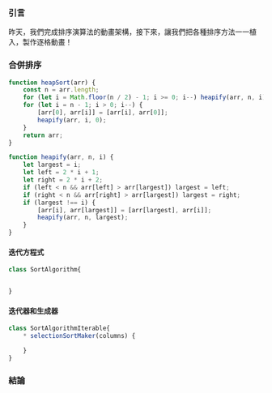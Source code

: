 ### **引言**
昨天，我們完成排序演算法的動畫架構，接下來，讓我們把各種排序方法一一植入，製作逐格動畫！


### 合併排序

```javascript
function heapSort(arr) {
    const n = arr.length;
    for (let i = Math.floor(n / 2) - 1; i >= 0; i--) heapify(arr, n, i);
    for (let i = n - 1; i > 0; i--) {
        [arr[0], arr[i]] = [arr[i], arr[0]];
        heapify(arr, i, 0);
    }
    return arr;
}

function heapify(arr, n, i) {
    let largest = i;
    let left = 2 * i + 1;
    let right = 2 * i + 2;
    if (left < n && arr[left] > arr[largest]) largest = left;
    if (right < n && arr[right] > arr[largest]) largest = right;
    if (largest !== i) {
        [arr[i], arr[largest]] = [arr[largest], arr[i]];
        heapify(arr, n, largest);
    }
}
```

#### 迭代方程式

```javascript
class SortAlgorithm{


}
```

#### 迭代器和生成器

```javascript
class SortAlgorithmIterable{
    * selectionSortMaker(columns) {

    }
}
```


### **結論**
